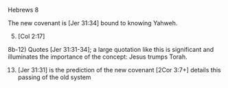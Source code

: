Hebrews 8

The new covenant is [Jer 31:34] bound to knowing Yahweh.



5) [Col 2:17]


8b-12) Quotes [Jer 31:31-34]; a large quotation like this is significant and illuminates the importance of the concept: Jesus trumps Torah.


13) [Jer 31:31] is the prediction of the new covenant
[2Cor 3:7+] details this passing of the old system

